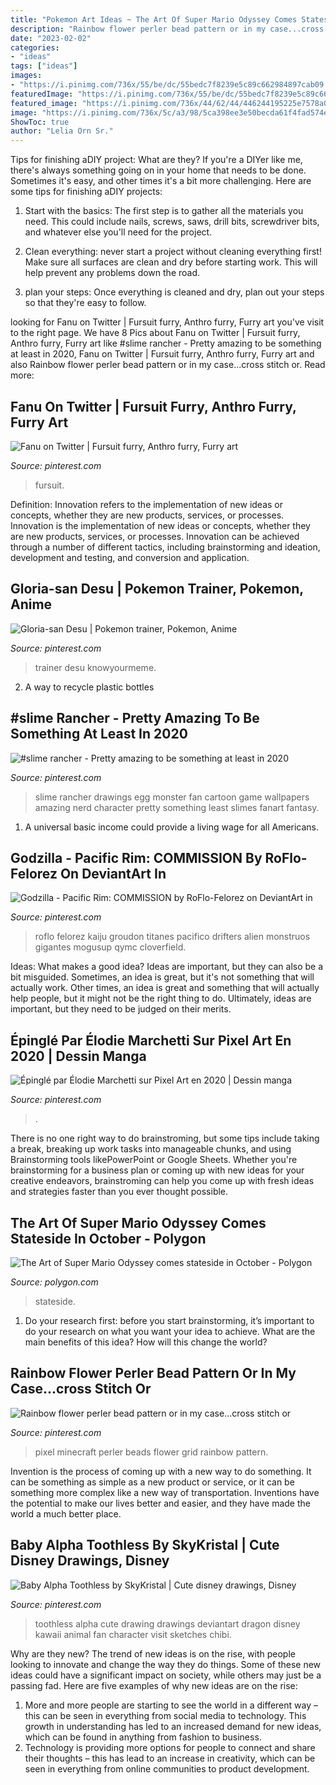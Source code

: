 ```yaml
---
title: "Pokemon Art Ideas ~ The Art Of Super Mario Odyssey Comes Stateside In October"
description: "Rainbow flower perler bead pattern or in my case...cross stitch or"
date: "2023-02-02"
categories:
- "ideas"
tags: ["ideas"]
images:
- "https://i.pinimg.com/736x/55/be/dc/55bedc7f8239e5c89c662984897cab09.jpg"
featuredImage: "https://i.pinimg.com/736x/55/be/dc/55bedc7f8239e5c89c662984897cab09.jpg"
featured_image: "https://i.pinimg.com/736x/44/62/44/446244195225e7578a057311434d3304.jpg"
image: "https://i.pinimg.com/736x/5c/a3/98/5ca398ee3e50becda61f4fad574eb2a4.jpg"
ShowToc: true
author: "Lelia Orn Sr."
---
```



Tips for finishing aDIY project: What are they?
If you're a DIYer like me, there's always something going on in your home that needs to be done. Sometimes it's easy, and other times it's a bit more challenging. Here are some tips for finishing aDIY projects:
1. Start with the basics: The first step is to gather all the materials you need. This could include nails, screws, saws, drill bits, screwdriver bits, and whatever else you'll need for the project.

2. Clean everything: never start a project without cleaning everything first! Make sure all surfaces are clean and dry before starting work. This will help prevent any problems down the road.

3. plan your steps: Once everything is cleaned and dry, plan out your steps so that they're easy to follow.

	

		
looking for Fanu on Twitter | Fursuit furry, Anthro furry, Furry art you've visit to the right page. We have 8 Pics about Fanu on Twitter | Fursuit furry, Anthro furry, Furry art like #slime rancher - Pretty amazing to be something at least in 2020, Fanu on Twitter | Fursuit furry, Anthro furry, Furry art and also Rainbow flower perler bead pattern or in my case...cross stitch or. Read more:
		
    
## Fanu On Twitter | Fursuit Furry, Anthro Furry, Furry Art

<img loading=lazy src="https://i.pinimg.com/736x/5c/a3/98/5ca398ee3e50becda61f4fad574eb2a4.jpg" onerror="this.onerror=null;this.src='https://tse4.mm.bing.net/th?id=OIP.HH5oo0NE2ZvniERer4YeCgHaJ3&amp;pid=15.1';" alt="Fanu on Twitter | Fursuit furry, Anthro furry, Furry art">

_Source: pinterest.com_

>fursuit. 

	

Definition: Innovation refers to the implementation of new ideas or concepts, whether they are new products, services, or processes.
Innovation is the implementation of new ideas or concepts, whether they are new products, services, or processes. Innovation can be achieved through a number of different tactics, including brainstorming and ideation, development and testing, and conversion and application.

    
## Gloria-san Desu | Pokemon Trainer, Pokemon, Anime

<img loading=lazy src="https://i.pinimg.com/736x/80/68/91/806891c4e45db39ccb3403cd31a2c793.jpg" onerror="this.onerror=null;this.src='https://tse4.mm.bing.net/th?id=OIP.3wp0hj3lH-z9CNgu-vI-FwHaLH&amp;pid=15.1';" alt="Gloria-san Desu | Pokemon trainer, Pokemon, Anime">

_Source: pinterest.com_

>trainer desu knowyourmeme. 

	

2. A way to recycle plastic bottles 

    
## #slime Rancher - Pretty Amazing To Be Something At Least In 2020

<img loading=lazy src="https://i.pinimg.com/736x/44/62/44/446244195225e7578a057311434d3304.jpg" onerror="this.onerror=null;this.src='https://tse2.mm.bing.net/th?id=OIP.kjyiS8XUnT_VuYjWITA8pQHaK6&amp;pid=15.1';" alt="#slime rancher - Pretty amazing to be something at least in 2020">

_Source: pinterest.com_

>slime rancher drawings egg monster fan cartoon game wallpapers amazing nerd character pretty something least slimes fanart fantasy. 

	

1. A universal basic income could provide a living wage for all Americans.

    
## Godzilla - Pacific Rim: COMMISSION By RoFlo-Felorez On DeviantArt In

<img loading=lazy src="https://i.pinimg.com/736x/93/70/7d/93707d0e67265e2f6eb8245921d9de8a.jpg" onerror="this.onerror=null;this.src='https://tse3.mm.bing.net/th?id=OIP.MoN08RAJPRHUCEbeb9FEeAHaMF&amp;pid=15.1';" alt="Godzilla - Pacific Rim: COMMISSION by RoFlo-Felorez on DeviantArt in">

_Source: pinterest.com_

>roflo felorez kaiju groudon titanes pacifico drifters alien monstruos gigantes mogusup qymc cloverfield. 

	

Ideas: What makes a good idea?
Ideas are important, but they can also be a bit misguided. Sometimes, an idea is great, but it's not something that will actually work. Other times, an idea is great and something that will actually help people, but it might not be the right thing to do. Ultimately, ideas are important, but they need to be judged on their merits.

    
## Épinglé Par Élodie Marchetti Sur Pixel Art En 2020 | Dessin Manga

<img loading=lazy src="https://i.pinimg.com/736x/55/be/dc/55bedc7f8239e5c89c662984897cab09.jpg" onerror="this.onerror=null;this.src='https://tse4.mm.bing.net/th?id=OIP.P9NWHCRpmVjv6sK_B_FTNQHaJ3&amp;pid=15.1';" alt="Épinglé par Élodie Marchetti sur Pixel Art en 2020 | Dessin manga">

_Source: pinterest.com_

>. 

	

There is no one right way to do brainstroming, but some tips include taking a break, breaking up work tasks into manageable chunks, and using Brainstorming tools likePowerPoint or Google Sheets. Whether you're brainstorming for a business plan or coming up with new ideas for your creative endeavors, brainstroming can help you come up with fresh ideas and strategies faster than you ever thought possible.

    
## The Art Of Super Mario Odyssey Comes Stateside In October - Polygon

<img loading=lazy src="https://cdn.vox-cdn.com/thumbor/quroIpaGgOCRyU_j-1NNGl-S7Wo=/0x0:3500x2000/1820x1213/filters:focal(833x893:1393x1453)/cdn.vox-cdn.com/uploads/chorus_image/image/63220255/DTF4wWAV4AEoOET.0.jpg" onerror="this.onerror=null;this.src='https://tse1.mm.bing.net/th?id=OIP.ER7h8XPTrkrY4mFnIK2URAHaE7&amp;pid=15.1';" alt="The Art of Super Mario Odyssey comes stateside in October - Polygon">

_Source: polygon.com_

>stateside. 

	

1. Do your research first: before you start brainstorming, it’s important to do your research on what you want your idea to achieve. What are the main benefits of this idea? How will this change the world?

    
## Rainbow Flower Perler Bead Pattern Or In My Case...cross Stitch Or

<img loading=lazy src="https://i.pinimg.com/736x/18/e9/e5/18e9e5fde8c6948e67892c465f1bcbab.jpg" onerror="this.onerror=null;this.src='https://tse3.mm.bing.net/th?id=OIP.62CGMhP-4MW4IbD1hm4zpAAAAA&amp;pid=15.1';" alt="Rainbow flower perler bead pattern or in my case...cross stitch or">

_Source: pinterest.com_

>pixel minecraft perler beads flower grid rainbow pattern. 

	

Invention is the process of coming up with a new way to do something. It can be something as simple as a new product or service, or it can be something more complex like a new way of transportation. Inventions have the potential to make our lives better and easier, and they have made the world a much better place.

    
## Baby Alpha Toothless By SkyKristal | Cute Disney Drawings, Disney

<img loading=lazy src="https://i.pinimg.com/736x/c4/81/9d/c4819d8ba4347f40815355411c62b2cb.jpg" onerror="this.onerror=null;this.src='https://tse3.mm.bing.net/th?id=OIP.wslksleu8-hzsvAl7053yAHaIO&amp;pid=15.1';" alt="Baby Alpha Toothless by SkyKristal | Cute disney drawings, Disney">

_Source: pinterest.com_

>toothless alpha cute drawing drawings deviantart dragon disney kawaii animal fan character visit sketches chibi. 

	

Why are they new?
The trend of new ideas is on the rise, with people looking to innovate and change the way they do things. Some of these new ideas could have a significant impact on society, while others may just be a passing fad. Here are five examples of why new ideas are on the rise: 
1) More and more people are starting to see the world in a different way – this can be seen in everything from social media to technology. This growth in understanding has led to an increased demand for new ideas, which can be found in anything from fashion to business. 
2) Technology is providing more options for people to connect and share their thoughts – this has lead to an increase in creativity, which can be seen in everything from online communities to product development.

